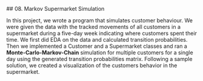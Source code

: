 ## 08. Markov Supermarket Simulation

In this project, we wrote a program that simulates customer behaviour. We were given the data with the tracked movements of all customers in a supermarket during a five-day week indicating where customers spent their time. We first did EDA on the data and calculated transition probabilities. Then we implemented a Customer and a Supermarket classes and ran a **Monte-Carlo-Markov-Chain** simulation for multiple customers for a single day using the generated transition probabilities matrix. Following a sample solution, we created a visualization of the customers behavior in the supermarket.

